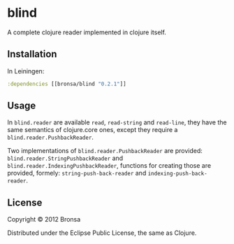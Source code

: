 # blind

A complete clojure reader implemented in clojure itself.

## Installation

In Leiningen:

```clojure
:dependencies [[bronsa/blind "0.2.1"]]
```

## Usage

In `blind.reader` are available `read`, `read-string` and `read-line`, they have the same semantics of clojure.core ones, except they require a `blind.reader.PushbackReader`.

Two implementations of `blind.reader.PushbackReader` are provided:  `blind.reader.StringPushbackReader` and `blind.reader.IndexingPushbackReader`, functions for creating those are provided, formely: `string-push-back-reader` and `indexing-push-back-reader`.

## License

Copyright © 2012 Bronsa

Distributed under the Eclipse Public License, the same as Clojure.
